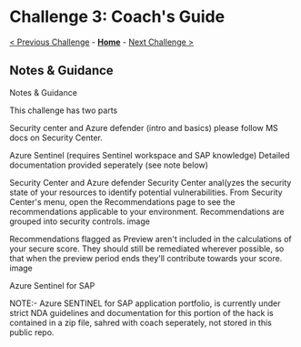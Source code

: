 # Challenge 3: Coach's Guide

[< Previous Challenge](./02-acr.md) - **[Home](README.md)** - [Next Challenge >](./04-k8sdeployment.md)

## Notes & Guidance

Notes & Guidance

This challenge has two parts

Security center and Azure defender (intro and basics) please follow MS docs on Security Center.

Azure Sentinel (requires Sentinel workspace and SAP knowledge) Detailed documentation provided seperately (see note below)

Security Center and Azure defender Security Center anal(yzes the security state of your resources to identify potential vulnerabilities. From Security Center's menu, open the Recommendations page to see the recommendations applicable to your environment. Recommendations are grouped into security controls.
image

Recommendations flagged as Preview aren't included in the calculations of your secure score. They should still be remediated wherever possible, so that when the preview period ends they'll contribute towards your score. image

Azure Sentinel for SAP

NOTE:- Azure SENTINEL for SAP application portfolio, is currently under strict NDA guidelines and documentation for this portion of the hack is contained in a zip file, sahred with coach seperately, not stored in this public repo.

